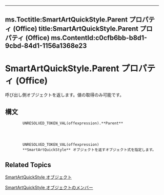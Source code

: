 

---
ms.Toctitle:SmartArtQuickStyle.Parent プロパティ (Office)
title:SmartArtQuickStyle.Parent プロパティ (Office)
ms.ContentId:c0cfb6bb-b8d1-9cbd-84d1-1156a1368e23
---
# SmartArtQuickStyle.Parent プロパティ (Office)




呼び出し側オブジェクトを返します。値の取得のみ可能です。

## 構文

            UNRESOLVED_TOKEN_VAL(offexpression).**Parent**




            UNRESOLVED_TOKEN_VAL(offexpression)
            **SmartArtQuickStyle** オブジェクトを返すオブジェクト式を指定します。



## Related Topics

[SmartArtQuickStyle オブジェクト](e128920b-7adc-71e2-928b-84285f24d574.md)

[SmartArtQuickStyle オブジェクトのメンバー](9121866b-1308-4024-faa6-fa9254f18dd6.md)




